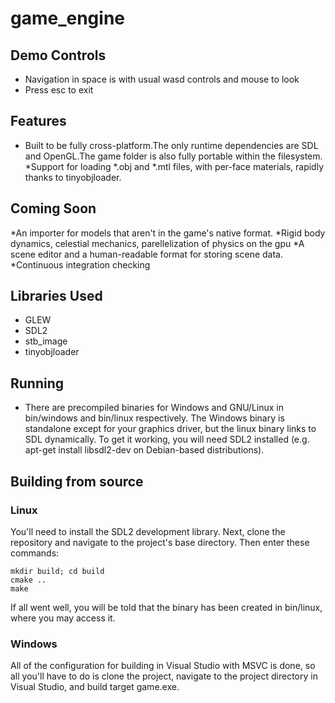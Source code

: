 # game\_engine

## Demo Controls
* Navigation in space is with usual wasd controls and mouse to look
* Press esc to exit
## Features
* Built to be fully cross-platform.The only runtime dependencies are SDL and OpenGL.The game folder is also fully portable within the filesystem.
*Support for loading *.obj and *.mtl files, with per-face materials, rapidly thanks to tinyobjloader.
## Coming Soon
*An importer for models that aren't in the game's native format.
*Rigid body dynamics, celestial mechanics, parellelization of physics on the gpu
*A scene editor and a human-readable format for storing scene data.
*Continuous integration checking
## Libraries Used
* GLEW
* SDL2
* stb_image
* tinyobjloader
## Running
* There are precompiled binaries for Windows and GNU/Linux in bin/windows and bin/linux respectively. The Windows binary is standalone except for your graphics driver, but the linux binary links to SDL dynamically. To get it working, you will need SDL2 installed (e.g. apt-get install libsdl2-dev on Debian-based distributions).
## Building from source
### Linux
You'll need to install the SDL2 development library. Next, clone the repository and navigate to the project's base directory. Then enter these commands:

    mkdir build; cd build
    cmake ..
    make

If all went well, you will be told that the binary has been created in bin/linux, where you may access it.
### Windows
All of the configuration for building in Visual Studio with MSVC is done, so all you'll have to do is clone the project, navigate to the project directory in Visual Studio, and build target game.exe.

